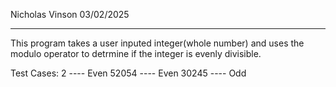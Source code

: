 Nicholas Vinson 03/02/2025

--------------------------

This program takes a user inputed integer(whole number) and uses the modulo operator to detrmine if the integer is evenly divisible.



Test Cases:
2 ---- Even
52054 ---- Even
30245 ---- Odd